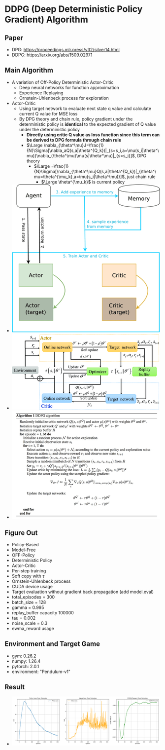 # DDPG (Deep Deterministic Policy Gradient) Algorithm
## Paper
* DPG: https://proceedings.mlr.press/v32/silver14.html
* DDPG: https://arxiv.org/abs/1509.02971
## Main Algorithm
* A variation of Off-Policy Deterministic Actor-Critic
  * Deep neural networks for function approximation
  * Experience Replaying
  * Ornstein-Uhlenbeck process for exploration
* Actor-Critic
  * Using target network to evaluate next state q value and calculate current Q value for MSE loss
  * By DPG theory and chain rule, policy gradient under the deterministic policy is **identical** to the expected gradient of Q value under the deterministic policy
    * **Directly using critic Q value as loss function since this term can be derived to DPG formula through chain rule**
    * $`\Large \nabla_{\theta^\mu}J=\frac{1}{N}\Sigma[\nabla_aQ(s,a|\theta^{Q_k})|_{s=s_i,a=\mu(s_i|\theta^\mu)}\nabla_{\theta^\mu}\mu(s|\theta^\mu)|_{s=s_i}]`$, DPG theory
      * $`\Large =\frac{1}{N}\Sigma[\nabla_{\theta^\mu}Q(s,a|\theta^{Q_k})|_{\theta^\mu=\theta^{\mu_k},a=\mu(s_i|\theta^\mu)}]`$, just chain rule
        * $\Large \theta^{\mu_k}$ is current policy
* ![DDPG-flow](ddpgflow.png)
* ![DDPG-structure](ddpg-structure.png)
* ![DDPG-Algorithm](DDPG-algorithm.png)
## Figure Out
* Policy-Based
* Model-Free
* OFF-Policy
* Deterministic Policy
* Actor-Critic
* Per-step training
* Soft copy with $\tau$
* Ornstein-Uhlenbeck process
* CUDA device usage
* Target evaluation without gradient back propagation (add model.eval)
* total_episodes = 300
* batch_size = 128
* gamma      = 0.995
* replay_buffer capacity 100000
* tau = 0.002
* noise_scale = 0.3
* ewma_reward usage
## Environment and Target Game
* gym: 0.26.2
* numpy: 1.26.4 
* pytorch: 2.0.1 
* environment: "Pendulum-v1"
## Result
* ![DDPG](DDPG_plot-whole.png)
